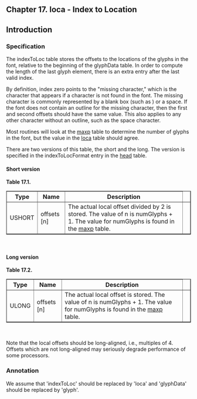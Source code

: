 <div xmlns="http://www.w3.org/1999/xhtml" role="" class="chapter"><div class="titlepage"><div><div><h2 class="title"><a name="chapter.loca"></a>Chapter 17. loca - Index to Location</h2></div></div></div><div role="fragment" class="section"><div class="titlepage"><div><div><h2 class="title" style="clear: both"><a name="idm383061369344"></a>Introduction</h2></div></div></div><div role="specification" class="section"><div class="titlepage"><div><div><h3 class="title"><a name="section.17.1.1"></a>Specification</h3></div></div></div><p role="">The indexToLoc table stores the offsets to the locations
          of the glyphs in the font, relative to the beginning of the
          glyphData table. In order to compute the length of the last
          glyph element, there is an extra entry after the last valid
          index.</p><p role="">By definition, index zero points to the "missing
          character," which is the character that appears if a
          character is not found in the font. The missing character is
          commonly represented by a blank box (such as ) or a space.
          If the font does not contain an outline for the missing
          character, then the first and second offsets should have the
          same value. This also applies to any other character without
          an outline, such as the space character.</p><p role="">Most routines will look at the <a role="" class="link" href="chapter.maxp.html" title="Chapter 9. maxp - Maximum Profile">maxp</a>
          table to determine the number of glyphs in the font, but the
          value in the <a role="" class="link" href="chapter.loca.html" title="Chapter 17. loca - Index to Location">loca</a> table should
          agree.</p><p role="">There are two versions of this table, the short and the
          long. The version is specified in the indexToLocFormat entry
          in the <a role="" class="link" href="chapter.head.html" title="Chapter 6. head - Font Header">head</a> table.</p><h4><a name="idm383061374896"></a>Short version</h4><div class="table"><a name="idm383061381264"></a><p class="title"><strong>Table 17.1. </strong></p><div class="table-contents"><table role="" class="table" border="1"><colgroup><col/><col/><col/><col/></colgroup><thead><tr><th role="">Type</th><th role="">Name</th><th role="">Description</th><td class="auto-generated"> </td></tr></thead><tbody><tr><td role="">USHORT</td><td role="">offsets [n]</td><td role="">The actual local offset divided by 2 is
              stored. The value of n is numGlyphs + 1. The value for
              numGlyphs is found in the <a role="" class="link" href="chapter.maxp.html" title="Chapter 9. maxp - Maximum Profile">maxp</a>
              table.</td><td class="auto-generated"> </td></tr></tbody></table></div></div><br class="table-break"/><h4><a name="idm383061338816"></a>Long version</h4><div class="table"><a name="idm383061338432"></a><p class="title"><strong>Table 17.2. </strong></p><div class="table-contents"><table role="" class="table" border="1"><colgroup><col/><col/><col/><col/></colgroup><thead><tr><th role="">Type</th><th role="">Name</th><th role="">Description</th><td class="auto-generated"> </td></tr></thead><tbody><tr><td role="">ULONG</td><td role="">offsets [n]</td><td role="">The actual local offset is stored. The value
              of n is numGlyphs + 1. The value for numGlyphs is found
              in the <a role="" class="link" href="chapter.maxp.html" title="Chapter 9. maxp - Maximum Profile">maxp</a> table.</td><td class="auto-generated"> </td></tr></tbody></table></div></div><br class="table-break"/><p role="">Note that the local offsets should be long-aligned,
          i.e., multiples of 4. Offsets which are not long-aligned may
          seriously degrade performance of some processors.</p></div><div role="annotation" class="section"><div class="titlepage"><div><div><h3 class="title"><a name="section.17.1.2"></a>Annotation</h3></div></div></div><p role="">We assume that 'indexToLoc' should be replaced by 'loca'
	  and 'glyphData' should be replaced by 'glyph'.</p></div></div></div>